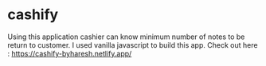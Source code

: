 # cashify
Using this application cashier can know minimum number of notes to be return to customer.
I used vanilla javascript to build this app.
Check out here : https://cashify-byharesh.netlify.app/
